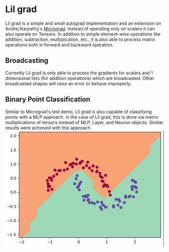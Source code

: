 # Lil grad

Lil grad is a simple and small autograd implementation and an extension on Andrej Karpathy's [Micrograd](https://github.com/karpathy/micrograd). Instead of operating only on scalars it can also operate on Tensors. In addition to simple element-wise operations like addition, subtraction, multiplication, etc., it is also able to process matrix operations both in forward and backward operation.

## Broadcasting

Currently Lil grad is only able to process the gradients for scalars and 1 dimensional lists (for addition operations) which are broadcasted. Other broadcasted shapes will raise an error or behave improperly.

## Binary Point Classification

Similar to Micrograd's test demo, Lil grad is also capable of classifying points with a MLP approach. in the case of Lil grad, this is done via matrix multiplications of tensors instead of MLP, Layer, and Neuron objects. Similar results were achieved with this approach.
![Results of classification](demo_mlp.png)